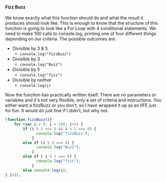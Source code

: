 #### Fizz Buzz

We know exactly what this function should do and what the result it produces should look like. 
This is enough to know that the structure of this function is going to look like a For Loop with 4 conditional statements. 
We need to make 100 calls to console.log, printing one of four different things depending on our criteria. The possible outcomes are:

- Divisible by 3 & 5 
  * `console.log("fizzBuzz")`
- Divisible by 3 
  * `console.log("Buzz")`
- Divisible by 5
  * `console.log("fizz")`
- Divisible by neither 
  * `console.log(i)`

Now the function has practically written itself. There are no parameters or variables and it's not very flexible, only a set of criteria and instructions. You either want a fizzBuzz or you don't, so I have wrapped it up as an IIFE just for fun. It would do just fine if I didn't, but why not. 

```js
(function fizzBuzz(){
    for (var i = 0; i < 100; i++) {
        if (i % 3 === 0 && i % 5 === 0) {
              console.log("fizzBuzz");
            }
        else if (i % 5 === 0) {
              console.log("Buzz");
            }
        else if ( i % 3 === 0) {
              console.log("fizz");
            }
        else console.log(i);
} })();
```
